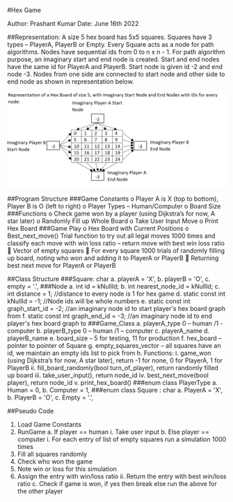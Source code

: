 #Hex Game

Author: Prashant Kumar
Date: June 16th 2022

##Representation:
A size 5 hex board has 5x5 squares. Squares have 3 types – PlayerA, PlayerB or Empty. Every Square acts as a node for path algorithms. Nodes have sequential ids from 0 to n x n - 1. For path algorithm purpose, an imaginary start and end node is created. Start and end nodes have the same id for PlayerA and PlayerB. Start node is given id -2 and end node -3. Nodes from one side are connected to start node and other side to end node as shown in representation below.

![Screenshot](Representation.png)

##Program Structure
###Game Constants
o	Player A is X (top to bottom), Player B is O (left to right)
o	Player Types – Human/Computer
o	Board Size
###Functions
o	Check game won by a player (using Dijkstra’s for now, A star later)
o	Randomly Fill up Whole Board
o	Take User Input Move
o	Print Hex Board
###Game Play
o	Hex Board with Current Positions
o	Best_next_move() Trial function to try out all legal moves 1000 times and classify each move with win loss ratio – return move with best win loss ratio
	Vector of empty squares
	For every square 1000 trials of randomly filling up board, noting who won and adding it to PlayerA or PlayerB
	Returning best next move for PlayerA or PlayerB

##Class Structure
###Square: char
a.	playerA = 'X',
b.	playerB = 'O',
c.	empty = '.',
###Node
a.	int id = kNullId;
b.	int nearest_node_id = kNullId;
c.	int distance = 1;    //distance to every node is 1 for hex game
d.	static const int kNullId = -1;    //Node ids will be whole numbers
e.	static const int graph_start_id = -2;    //an imaginary node id to start player's hex board graph from
f.	static const int graph_end_id = -3;    //an imaginary node id to end player's hex board graph to
###Game_Class
a.	playerA_type 0 – human /1 - computer
b.	playerB_type 0 – human /1 – computer
c.	playerA_name
d.	playerB_name
e.	board_size – 5 for testing, 11 for production
f.	hex_board – pointer to pointer of Square
g.	empty_squares_vector – all squares have an id, we maintain an empty ids list to pick from
h.	Functions:
i.	game_won (using Dijkstra’s for now, A star later), return -1 for none, 0 for PlayerA, 1 for PlayerB
ii.	fill_board_randomly(bool turn_of_player), return randomly filled up board
iii.	take_user_input(), return node_id
iv.	best_next_move(bool player), return node_id
v.	print_hex_board()
###enum class PlayerType
a.	Human = 0,
b.	Computer = 1,
###enum class Square : char
a.	PlayerA = 'X',
b.	PlayerB = 'O',
c.	Empty = '.',

##Pseudo Code
1.	Load Game Constants
2.	RunGame
a.	If player == human
i.	Take user input
b.	Else player == computer
i.	For each entry of list of empty squares run a simulation 1000 times
1.	Fill all squares randomly
2.	Check who won the game
3.	Note win or loss for this simulation
4.	Assign the entry with win/loss ratio
ii.	Return the entry with best win/loss ratio
c.	Check if game is won, if yes then break else run the above for the other player
